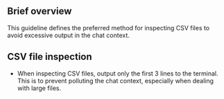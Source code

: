 ## Brief overview
This guideline defines the preferred method for inspecting CSV files to avoid excessive output in the chat context.

## CSV file inspection
- When inspecting CSV files, output only the first 3 lines to the terminal. This is to prevent polluting the chat context, especially when dealing with large files.
